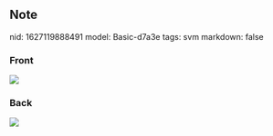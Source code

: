 ## Note
nid: 1627119888491
model: Basic-d7a3e
tags: svm
markdown: false

### Front
<img src="paste-a725bc488830db902e8f65b7c0e95894f53f8316.jpg">

### Back
<img src="paste-e7145cc4f83ba3ecf0a1cae7a660ed1cc3f9290f.jpg">

